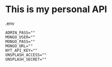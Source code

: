 # This is my personal API

.env
```
ADMIN_PASS=""
MONGO_USER=""
MONGO_PASS=""
MONGO_URL=""
NYT_API_KEY=""
UNSPLASH_ACCESS=""
UNSPLASH_SECRET=""
```
